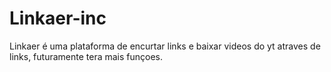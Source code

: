 # Linkaer-inc

Linkaer é uma plataforma de encurtar links e baixar videos do yt atraves de links, futuramente tera mais funçoes.
